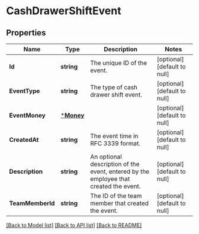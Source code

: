 # CashDrawerShiftEvent

## Properties
Name | Type | Description | Notes
------------ | ------------- | ------------- | -------------
**Id** | **string** | The unique ID of the event. | [optional] [default to null]
**EventType** | **string** | The type of cash drawer shift event. | [optional] [default to null]
**EventMoney** | [***Money**](Money.md) |  | [optional] [default to null]
**CreatedAt** | **string** | The event time in RFC 3339 format. | [optional] [default to null]
**Description** | **string** | An optional description of the event, entered by the employee that created the event. | [optional] [default to null]
**TeamMemberId** | **string** | The ID of the team member that created the event. | [optional] [default to null]

[[Back to Model list]](../README.md#documentation-for-models) [[Back to API list]](../README.md#documentation-for-api-endpoints) [[Back to README]](../README.md)

